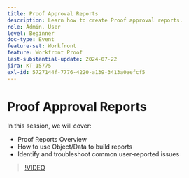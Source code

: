 ```yaml
---
title: Proof Approval Reports
description: Learn how to create Proof approval reports.
role: Admin, User
level: Beginner
doc-type: Event
feature-set: Workfront
feature: Workfront Proof
last-substantial-update: 2024-07-22
jira: KT-15775
exl-id: 5727144f-7776-4220-a139-3413a0eefcf5
---
```

# Proof Approval Reports

In this session, we will cover: 

* Proof Reports Overview
* How to use Object/Data to build reports
* Identify and troubleshoot common user-reported issues

>[!VIDEO](https://video.tv.adobe.com/v/3430509/?learn=on)
